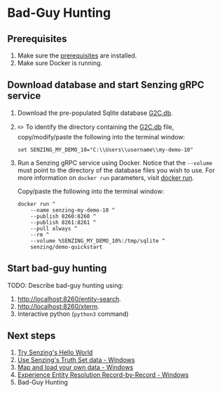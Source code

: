 # Bad-Guy Hunting

## Prerequisites

1. Make sure the
   [prerequisites](../README.md#Prerequisistes)
   are installed.
1. Make sure Docker is running.

## Download database and start Senzing gRPC service

1. Download the pre-populated Sqlite database
   [G2C.db](https://raw.githubusercontent.com/senzing-garage/knowledge-base/main/proposals/streamline/bad-guy-hunting/G2C.db).

1. :pencil2:
   To identify the directory containing the
   [G2C.db](https://raw.githubusercontent.com/senzing-garage/knowledge-base/main/proposals/streamline/bad-guy-hunting/G2C.db) file,
   copy/modify/paste the following into the terminal window:

    ```console
    set SENZING_MY_DEMO_10="C:\\Users\\username\\my-demo-10"

    ```

1. Run a Senzing gRPC service using Docker.
   Notice that the `--volume` must point to the directory of the database files you wish to use.
   For more information on `docker run` parameters,
   visit [docker run](https://docs.docker.com/engine/reference/commandline/run/).

   Copy/paste the following into the terminal window:

    ```console
    docker run ^
        --name senzing-my-demo-10 ^
        --publish 8260:8260 ^
        --publish 8261:8261 ^
        --pull always ^
        --rm ^
        --volume %SENZING_MY_DEMO_10%:/tmp/sqlite ^
        senzing/demo-quickstart

    ```

## Start bad-guy hunting

TODO: Describe bad-guy hunting using:

1. [http://localhost:8260/entity-search](http://localhost:8260/entity-search).
1. [http://localhost:8260/xterm](http://localhost:8260/xterm).
1. Interactive python (`python3` command)

## Next steps

1. [Try Senzing's Hello World](../README.md)
1. [Use Senzing's Truth Set data - Windows](../use-senzings-truth-set-data-windows.md)
1. [Map and load your own data - Windows](../map-and-load-your-own-data-windows.md)
1. [Experience Entity Resolution Record-by-Record - Windows](../experience-entity-resolution-record-by-record-windows.md)
1. Bad-Guy Hunting
